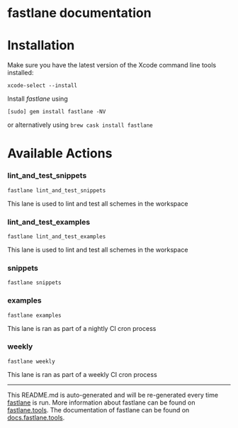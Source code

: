 fastlane documentation
================
# Installation

Make sure you have the latest version of the Xcode command line tools installed:

```
xcode-select --install
```

Install _fastlane_ using
```
[sudo] gem install fastlane -NV
```
or alternatively using `brew cask install fastlane`

# Available Actions
### lint_and_test_snippets
```
fastlane lint_and_test_snippets
```
This lane is used to lint and test all schemes in the workspace
### lint_and_test_examples
```
fastlane lint_and_test_examples
```
This lane is used to lint and test all schemes in the workspace
### snippets
```
fastlane snippets
```

### examples
```
fastlane examples
```
This lane is ran as part of a nightly CI cron process
### weekly
```
fastlane weekly
```
This lane is ran as part of a weekly CI cron process

----

This README.md is auto-generated and will be re-generated every time [fastlane](https://fastlane.tools) is run.
More information about fastlane can be found on [fastlane.tools](https://fastlane.tools).
The documentation of fastlane can be found on [docs.fastlane.tools](https://docs.fastlane.tools).
